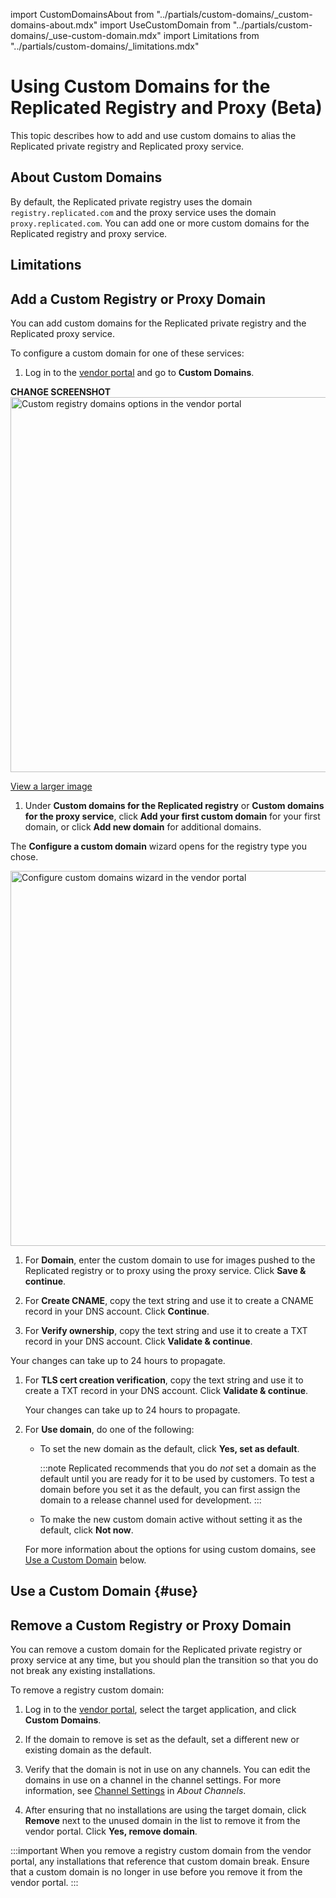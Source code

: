 import CustomDomainsAbout from "../partials/custom-domains/_custom-domains-about.mdx"
import UseCustomDomain from "../partials/custom-domains/_use-custom-domain.mdx"
import Limitations from "../partials/custom-domains/_limitations.mdx"

# Using Custom Domains for the Replicated Registry and Proxy (Beta)

This topic describes how to add and use custom domains to alias the Replicated private registry and Replicated proxy service.

## About Custom Domains

<CustomDomainsAbout/>

By default, the Replicated private registry uses the domain `registry.replicated.com` and the proxy service uses the domain `proxy.replicated.com`. You can add one or more custom domains for the Replicated registry and proxy service.

## Limitations

<Limitations/>

## Add a Custom Registry or Proxy Domain

You can add custom domains for the Replicated private registry and the Replicated proxy service.

To configure a custom domain for one of these services:

1. Log in to the [vendor portal](https://vendor.replicated.com) and go to **Custom Domains**.

  ****CHANGE SCREENSHOT****
  <img src="/images/custom-domains-page.png" alt="Custom registry domains options in the vendor portal" width="600"/>

  [View a larger image](/images/custom-domains-page.png)

1. Under **Custom domains for the Replicated registry** or **Custom domains for the proxy service**, click **Add your first custom domain** for your first domain, or click **Add new domain** for additional domains.

  The **Configure a custom domain** wizard opens for the registry type you chose.

  <img src="/images/custom-domains-configure.png" alt="Configure custom domains wizard in the vendor portal" width="600"/>

1. For **Domain**, enter the custom domain to use for images pushed to the Replicated registry or to proxy using the proxy service. Click **Save & continue**.

1. For **Create CNAME**, copy the text string and use it to create a CNAME record in your DNS account. Click **Continue**.

1. For **Verify ownership**, copy the text string and use it to create a TXT record in your DNS account. Click **Validate & continue**.

  Your changes can take up to 24 hours to propagate.

1. For **TLS cert creation verification**, copy the text string and use it to create a TXT record in your DNS account. Click **Validate & continue**.

    Your changes can take up to 24 hours to propagate.

1. For **Use domain**, do one of the following:
   * To set the new domain as the default, click **Yes, set as default**.

     :::note
     Replicated recommends that you do _not_ set a domain as the default until you are ready for it to be used by customers. To test a domain before you set it as the default, you can first assign the domain to a release channel used for development.
     :::

   * To make the new custom domain active without setting it as the default, click **Not now**.  

   For more information about the options for using custom domains, see [Use a Custom Domain](#use) below. 

## Use a Custom Domain {#use}

<UseCustomDomain/>

## Remove a Custom Registry or Proxy Domain

You can remove a custom domain for the Replicated private registry or proxy service at any time, but you should plan the transition so that you do not break any existing installations.

To remove a registry custom domain:

1. Log in to the [vendor portal](https://vendor.replicated.com), select the target application, and click **Custom Domains**.

1. If the domain to remove is set as the default, set a different new or existing domain as the default. 

1. Verify that the domain is not in use on any channels. You can edit the domains in use on a channel in the channel settings. For more information, see [Channel Settings](releases-about-releases#channel-settings) in _About Channels_.

1. After ensuring that no installations are using the target domain, click **Remove** next to the unused domain in the list to remove it from the vendor portal. Click **Yes, remove domain**.

  :::important
  When you remove a registry custom domain from the vendor portal, any installations that reference that custom domain break. Ensure that a custom domain is no longer in use before you remove it from the vendor portal.
  :::